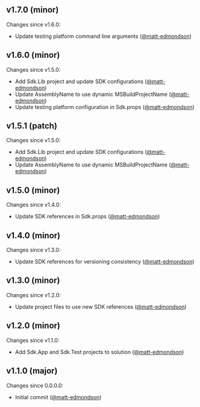## v1.7.0 (minor)

Changes since v1.6.0:

- Update testing platform command line arguments ([@matt-edmondson](https://github.com/matt-edmondson))

## v1.6.0 (minor)

Changes since v1.5.0:

- Add Sdk.Lib project and update SDK configurations ([@matt-edmondson](https://github.com/matt-edmondson))
- Update AssemblyName to use dynamic MSBuildProjectName ([@matt-edmondson](https://github.com/matt-edmondson))
- Update testing platform configuration in Sdk.props ([@matt-edmondson](https://github.com/matt-edmondson))

## v1.5.1 (patch)

Changes since v1.5.0:

- Add Sdk.Lib project and update SDK configurations ([@matt-edmondson](https://github.com/matt-edmondson))
- Update AssemblyName to use dynamic MSBuildProjectName ([@matt-edmondson](https://github.com/matt-edmondson))

## v1.5.0 (minor)

Changes since v1.4.0:

- Update SDK references in Sdk.props ([@matt-edmondson](https://github.com/matt-edmondson))

## v1.4.0 (minor)

Changes since v1.3.0:

- Update SDK references for versioning consistency ([@matt-edmondson](https://github.com/matt-edmondson))

## v1.3.0 (minor)

Changes since v1.2.0:

- Update project files to use new SDK references ([@matt-edmondson](https://github.com/matt-edmondson))

## v1.2.0 (minor)

Changes since v1.1.0:

- Add Sdk.App and Sdk.Test projects to solution ([@matt-edmondson](https://github.com/matt-edmondson))

## v1.1.0 (major)

Changes since 0.0.0.0:

- Initial commit ([@matt-edmondson](https://github.com/matt-edmondson))


